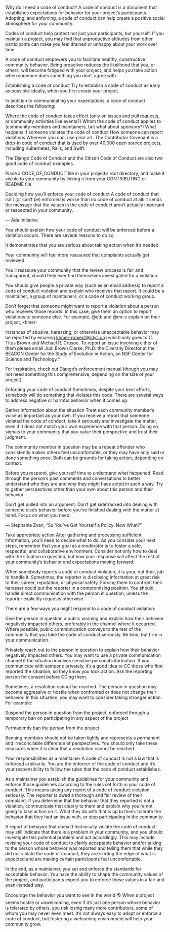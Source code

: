 Why do I need a code of conduct?
A code of conduct is a document that establishes expectations for behavior for your project’s participants. Adopting, and enforcing, a code of conduct can help create a positive social atmosphere for your community.

Codes of conduct help protect not just your participants, but yourself. If you maintain a project, you may find that unproductive attitudes from other participants can make you feel drained or unhappy about your work over time.

A code of conduct empowers you to facilitate healthy, constructive community behavior. Being proactive reduces the likelihood that you, or others, will become fatigued with your project, and helps you take action when someone does something you don’t agree with.

Establishing a code of conduct
Try to establish a code of conduct as early as possible: ideally, when you first create your project.

In addition to communicating your expectations, a code of conduct describes the following:

Where the code of conduct takes effect (only on issues and pull requests, or community activities like events?)
Whom the code of conduct applies to (community members and maintainers, but what about sponsors?)
What happens if someone violates the code of conduct
How someone can report violations
Wherever you can, use prior art. The Contributor Covenant is a drop-in code of conduct that is used by over 40,000 open source projects, including Kubernetes, Rails, and Swift.

The Django Code of Conduct and the Citizen Code of Conduct are also two good code of conduct examples.

Place a CODE_OF_CONDUCT file in your project’s root directory, and make it visible to your community by linking it from your CONTRIBUTING or README file.

Deciding how you’ll enforce your code of conduct
A code of conduct that isn’t (or can’t be) enforced is worse than no code of conduct at all: it sends the message that the values in the code of conduct aren’t actually important or respected in your community.

— Ada Initiative

You should explain how your code of conduct will be enforced before a violation occurs. There are several reasons to do so:

It demonstrates that you are serious about taking action when it’s needed.

Your community will feel more reassured that complaints actually get reviewed.

You’ll reassure your community that the review process is fair and transparent, should they ever find themselves investigated for a violation.

You should give people a private way (such as an email address) to report a code of conduct violation and explain who receives that report. It could be a maintainer, a group of maintainers, or a code of conduct working group.

Don’t forget that someone might want to report a violation about a person who receives those reports. In this case, give them an option to report violations to someone else. For example, @ctb and @mr-c explain on their project, khmer:

Instances of abusive, harassing, or otherwise unacceptable behavior may be reported by emailing khmer-project@idyll.org which only goes to C. Titus Brown and Michael R. Crusoe. To report an issue involving either of them please email Judi Brown Clarke, Ph.D. the Diversity Director at the BEACON Center for the Study of Evolution in Action, an NSF Center for Science and Technology.*

For inspiration, check out Django’s enforcement manual (though you may not need something this comprehensive, depending on the size of your project).

Enforcing your code of conduct
Sometimes, despite your best efforts, somebody will do something that violates this code. There are several ways to address negative or harmful behavior when it comes up.

Gather information about the situation
Treat each community member’s voice as important as your own. If you receive a report that someone violated the code of conduct, take it seriously and investigate the matter, even if it does not match your own experience with that person. Doing so signals to your community that you value their perspective and trust their judgment.

The community member in question may be a repeat offender who consistently makes others feel uncomfortable, or they may have only said or done something once. Both can be grounds for taking action, depending on context.

Before you respond, give yourself time to understand what happened. Read through the person’s past comments and conversations to better understand who they are and why they might have acted in such a way. Try to gather perspectives other than your own about this person and their behavior.

Don’t get pulled into an argument. Don’t get sidetracked into dealing with someone else’s behavior before you’ve finished dealing with the matter at hand. Focus on what you need.

— Stephanie Zvan, “So You’ve Got Yourself a Policy. Now What?”

Take appropriate action
After gathering and processing sufficient information, you’ll need to decide what to do. As you consider your next steps, remember that your goal as a moderator is to foster a safe, respectful, and collaborative environment. Consider not only how to deal with the situation in question, but how your response will affect the rest of your community’s behavior and expectations moving forward.

When somebody reports a code of conduct violation, it is your, not their, job to handle it. Sometimes, the reporter is disclosing information at great risk to their career, reputation, or physical safety. Forcing them to confront their harasser could put the reporter in a compromising position. You should handle direct communication with the person in question, unless the reporter explicitly requests otherwise.

There are a few ways you might respond to a code of conduct violation:

Give the person in question a public warning and explain how their behavior negatively impacted others, preferably in the channel where it occurred. Where possible, public communication conveys to the rest of the community that you take the code of conduct seriously. Be kind, but firm in your communication.

Privately reach out to the person in question to explain how their behavior negatively impacted others. You may want to use a private communication channel if the situation involves sensitive personal information. If you communicate with someone privately, it’s a good idea to CC those who first reported the situation, so they know you took action. Ask the reporting person for consent before CCing them.

Sometimes, a resolution cannot be reached. The person in question may become aggressive or hostile when confronted or does not change their behavior. In this situation, you may want to consider taking stronger action. For example:

Suspend the person in question from the project, enforced through a temporary ban on participating in any aspect of the project

Permanently ban the person from the project

Banning members should not be taken lightly and represents a permanent and irreconcilable difference of perspectives. You should only take these measures when it is clear that a resolution cannot be reached.

Your responsibilities as a maintainer
A code of conduct is not a law that is enforced arbitrarily. You are the enforcer of the code of conduct and it’s your responsibility to follow the rules that the code of conduct establishes.

As a maintainer you establish the guidelines for your community and enforce those guidelines according to the rules set forth in your code of conduct. This means taking any report of a code of conduct violation seriously. The reporter is owed a thorough and fair review of their complaint. If you determine that the behavior that they reported is not a violation, communicate that clearly to them and explain why you’re not going to take action on it. What they do with that is up to them: tolerate the behavior that they had an issue with, or stop participating in the community.

A report of behavior that doesn’t technically violate the code of conduct may still indicate that there is a problem in your community, and you should investigate this potential problem and act accordingly. This may include revising your code of conduct to clarify acceptable behavior and/or talking to the person whose behavior was reported and telling them that while they did not violate the code of conduct, they are skirting the edge of what is expected and are making certain participants feel uncomfortable.

In the end, as a maintainer, you set and enforce the standards for acceptable behavior. You have the ability to shape the community values of the project, and participants expect you to enforce those values in a fair and even-handed way.

Encourage the behavior you want to see in the world 🌎
When a project seems hostile or unwelcoming, even if it’s just one person whose behavior is tolerated by others, you risk losing many more contributors, some of whom you may never even meet. It’s not always easy to adopt or enforce a code of conduct, but fostering a welcoming environment will help your community grow.
